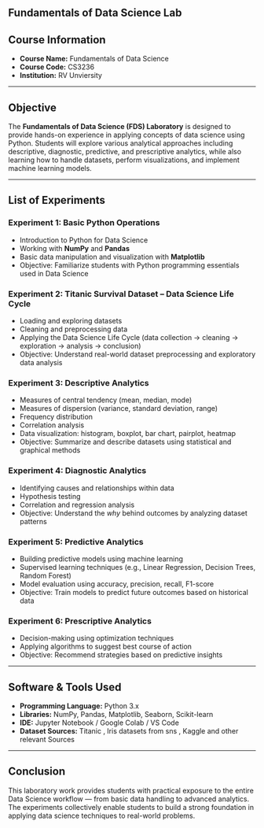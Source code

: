 ## Fundamentals of Data Science Lab 

## Course Information
- **Course Name:** Fundamentals of Data Science 
- **Course Code:** CS3236
- **Institution:** RV Unviersity

---

## Objective
The **Fundamentals of Data Science (FDS) Laboratory** is designed to provide hands-on experience in applying concepts of data science using Python. Students will explore various analytical approaches including descriptive, diagnostic, predictive, and prescriptive analytics, while also learning how to handle datasets, perform visualizations, and implement machine learning models.

---

## List of Experiments

### **Experiment 1: Basic Python Operations**
- Introduction to Python for Data Science  
- Working with **NumPy** and **Pandas**  
- Basic data manipulation and visualization with **Matplotlib**  
- Objective: Familiarize students with Python programming essentials used in Data Science

### **Experiment 2: Titanic Survival Dataset – Data Science Life Cycle**
- Loading and exploring datasets  
- Cleaning and preprocessing data  
- Applying the Data Science Life Cycle (data collection → cleaning → exploration → analysis → conclusion)  
- Objective: Understand real-world dataset preprocessing and exploratory data analysis

### **Experiment 3: Descriptive Analytics**
- Measures of central tendency (mean, median, mode)  
- Measures of dispersion (variance, standard deviation, range)  
- Frequency distribution  
- Correlation analysis  
- Data visualization: histogram, boxplot, bar chart, pairplot, heatmap  
- Objective: Summarize and describe datasets using statistical and graphical methods

### **Experiment 4: Diagnostic Analytics**
- Identifying causes and relationships within data  
- Hypothesis testing  
- Correlation and regression analysis  
- Objective: Understand the *why* behind outcomes by analyzing dataset patterns

### **Experiment 5: Predictive Analytics**
- Building predictive models using machine learning  
- Supervised learning techniques (e.g., Linear Regression, Decision Trees, Random Forest)  
- Model evaluation using accuracy, precision, recall, F1-score  
- Objective: Train models to predict future outcomes based on historical data

### **Experiment 6: Prescriptive Analytics**
- Decision-making using optimization techniques  
- Applying algorithms to suggest best course of action  
- Objective: Recommend strategies based on predictive insights

---

## Software & Tools Used
- **Programming Language:** Python 3.x  
- **Libraries:** NumPy, Pandas, Matplotlib, Seaborn, Scikit-learn  
- **IDE:** Jupyter Notebook / Google Colab / VS Code  
- **Dataset Sources:** Titanic , Iris datasets from sns , Kaggle and other relevant Sources

---

## Conclusion
This laboratory work provides students with practical exposure to the entire Data Science workflow — from basic data handling to advanced analytics. The experiments collectively enable students to build a strong foundation in applying data science techniques to real-world problems.

